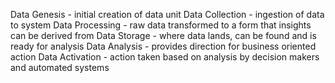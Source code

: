 Data Genesis - initial creation of data unit
Data Collection - ingestion of data to system
Data Processing - raw data transformed to a form that insights can be derived from
Data Storage - where data lands, can be found and is ready for analysis
Data Analysis - provides direction for business oriented action
Data Activation - action taken based on analysis by decision makers and automated systems

